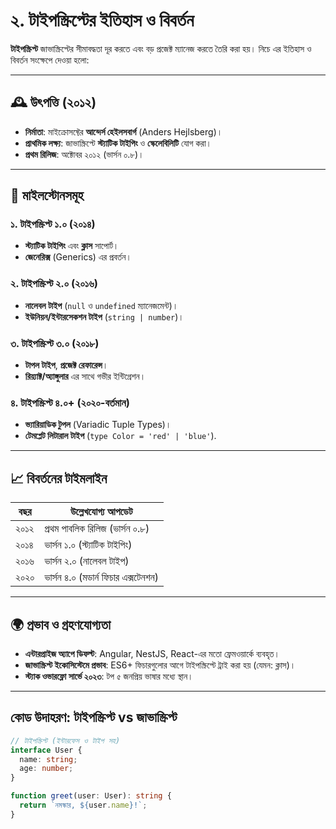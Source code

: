 # ২. টাইপস্ক্রিপ্টের ইতিহাস ও বিবর্তন

**টাইপস্ক্রিপ্ট** জাভাস্ক্রিপ্টের সীমাবদ্ধতা দূর করতে এবং বড় প্রজেক্ট ম্যানেজ করতে তৈরি করা হয়। নিচে এর ইতিহাস ও বিবর্তন সংক্ষেপে দেওয়া হলো:

---

## 🕰️ উৎপত্তি (২০১২)
- **নির্মাতা**: মাইক্রোসফ্টের **আন্দের্স হেইলসবার্গ** (Anders Hejlsberg)।
- **প্রাথমিক লক্ষ্য**: জাভাস্ক্রিপ্টে **স্ট্যাটিক টাইপিং** ও **স্কেলেবিলিটি** যোগ করা।
- **প্রথম রিলিজ**: অক্টোবর ২০১২ (ভার্সন ০.৮)।

---

## 🔑 মাইলস্টোনসমূহ
### ১. টাইপস্ক্রিপ্ট ১.০ (২০১৪)
- **স্ট্যাটিক টাইপিং** এবং **ক্লাস** সাপোর্ট।
- **জেনেরিক্স** (Generics) এর প্রবর্তন।

### ২. টাইপস্ক্রিপ্ট ২.০ (২০১৬)
- **নালেবল টাইপ** (`null` ও `undefined` ম্যানেজমেন্ট)।
- **ইউনিয়ন/ইন্টারসেকশন টাইপ** (`string | number`)।

### ৩. টাইপস্ক্রিপ্ট ৩.০ (২০১৮)
- **টাপল টাইপ**, **প্রজেক্ট রেফারেন্স**।
- **রিয়্যাক্ট/অ্যাঙ্গুলার** এর সাথে গভীর ইন্টিগ্রেশন।

### ৪. টাইপস্ক্রিপ্ট ৪.০+ (২০২০-বর্তমান)
- **ভ্যারিয়াডিক টুপল** (Variadic Tuple Types)।
- **টেমপ্লেট লিটারাল টাইপ** (`type Color = 'red' | 'blue'`).

---

## 📈 বিবর্তনের টাইমলাইন
| বছর       | উল্লেখযোগ্য আপডেট                          |
|-----------|---------------------------------------------|
| ২০১২      | প্রথম পাবলিক রিলিজ (ভার্সন ০.৮)            |
| ২০১৪      | ভার্সন ১.০ (স্ট্যাটিক টাইপিং)              |
| ২০১৬      | ভার্সন ২.০ (নালেবল টাইপ)                   |
| ২০২০      | ভার্সন ৪.০ (মডার্ন ফিচার এক্সটেনশন)        |

---

## 🌍 প্রভাব ও গ্রহণযোগ্যতা
- **এন্টারপ্রাইজ অ্যাপে ডিফল্ট**: Angular, NestJS, React-এর মতো ফ্রেমওয়ার্কে ব্যবহৃত।
- **জাভাস্ক্রিপ্ট ইকোসিস্টেমে প্রভাব**: ES6+ ফিচারগুলোর আগে টাইপস্ক্রিপ্টে ট্রাই করা হয় (যেমন: ক্লাস)।
- **স্ট্যাক ওভারফ্লো সার্ভে ২০২৩**: টপ ৫ জনপ্রিয় ভাষার মধ্যে স্থান।

---

## কোড উদাহরণ: টাইপস্ক্রিপ্ট vs জাভাস্ক্রিপ্ট
```typescript
// টাইপস্ক্রিপ্ট (ইন্টারফেস ও টাইপ সহ)
interface User {
  name: string;
  age: number;
}

function greet(user: User): string {
  return `নমস্কার, ${user.name}!`;
}